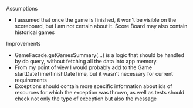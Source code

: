 Assumptions

- I assumed that once the game is finished, it won't be visible on the scoreboard, but I am not certain about it.
  Score Board may also contain historical games

Improvements

- GameFacade.getGamesSummary(...) is a logic that should be handled by db query, without fetching all the data
  into app memory.
- From my point of view I would probably add to the Game startDateTime/finishDateTime, but it wasn't necessary for
  current requirements
- Exceptions should contain more specific information about ids of resources for which the exception was thrown, as
  well as tests should check not only the type of exception but also the message 
